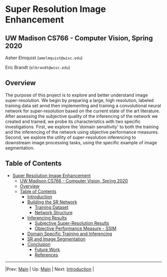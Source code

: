 # Super Resolution Image Enhancement
## UW Madison CS766 - Computer Vision, Spring 2020

Asher Elmquist (```amelmquist@wisc.edu```)

Eric Brandt (```elbrandt@wisc.edu```)

## Overview

The purpose of this project is to explore and better understand image super-resolution. We begin by preparing a large, high resolution, labeled training data set annd then implementing and training a convolutional neural network for super-resolution based on the current state of the art literature. After assessing the subjective quality of the inferencing of the network we created and trained, we probe its characteristics with two specific investigations. First, we explore the 'domain sensitivity' to both the training and the inferencing of the network using objective performance measures. Second, we explore the utility of super-resolution inferencing to downstream image processing tasks, using the specific example of image segmentation.

## Table of Contents
- [Super Resolution Image Enhancement](#super-resolution-image-enhancement)
  - [UW Madison CS766 - Computer Vision, Spring 2020](#uw-madison-cs766---computer-vision-spring-2020)
  - [Overview](#overview)
  - [Table of Contents](#table-of-contents)
    - [Introduction](SR_Introduction.md)
    - [Building the SR Network](SR_Building.md)
      - [Training Dataset](SR_Building.md#training-dataset)
      - [Network Structure](SR_Building.md#network-structure)
    - [Inferencing Results](SR_Results.md)
      - [Subjective Super-Resolution Results](SR_Results.md#subjective-super-resolution-results)
      - [Objective Performance Measure - SSIM](SR_Results.md#objective-performance-measure---ssim)
    - [Domain Specific Training and Inferencing](SR_DomainSpecific.md)
    - [SR and Image Segmentation](SR_Segmentation.md)
    - [Conclusion](SR_Conclusion.md)
      - [Future Work](SR_Conclusion.md#future-work)
      - [References](SR_Conclusion.md#references)

---
|Prev: [Main](SR_Main.md) | Up: [Main](SR_Main.md) | Next: [Introduction](SR_Introduction.md) |
